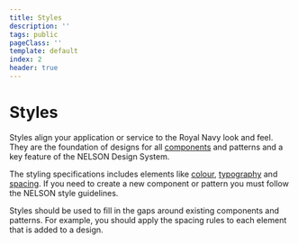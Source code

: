 ```yaml
---
title: Styles
description: ''
tags: public
pageClass: ''
template: default
index: 2
header: true
---
```


# Styles
Styles align your application or service to the Royal Navy look and feel. They are the foundation of designs for all [components](/components) and patterns and a key feature of the NELSON Design System.

The styling specifications includes elements like [colour](/styles/colour), [typography](/styles/typography) and [spacing](/styles/spacing). If you need to create a new component or pattern you must follow the NELSON style guidelines.

Styles should be used to fill in the gaps around existing components and patterns. For example, you should apply the spacing rules to each element that is added to a design.
